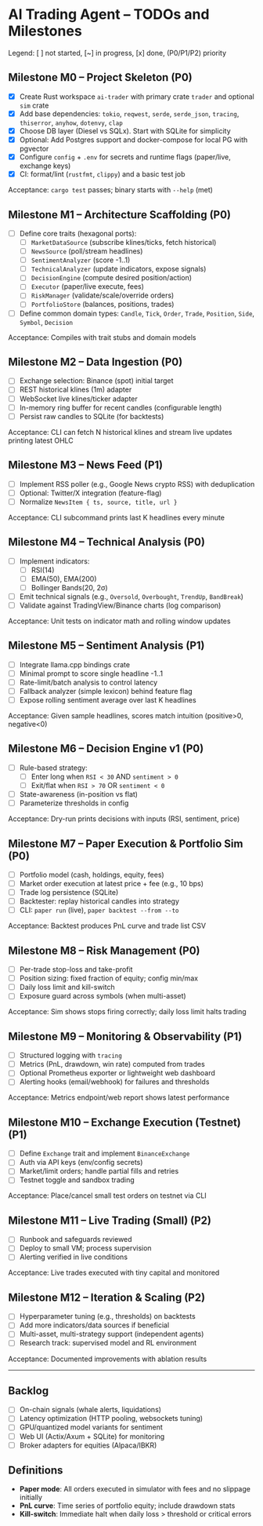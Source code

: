 # AI Trading Agent – TODOs and Milestones

Legend: [ ] not started, [~] in progress, [x] done, (P0/P1/P2) priority

## Milestone M0 – Project Skeleton (P0)
- [x] Create Rust workspace `ai-trader` with primary crate `trader` and optional `sim` crate
- [x] Add base dependencies: `tokio`, `reqwest`, `serde`, `serde_json`, `tracing`, `thiserror`, `anyhow`, `dotenvy`, `clap`
- [x] Choose DB layer (Diesel vs SQLx). Start with SQLite for simplicity
- [x] Optional: Add Postgres support and docker-compose for local PG with pgvector
- [x] Configure `config` + `.env` for secrets and runtime flags (paper/live, exchange keys)
- [x] CI: format/lint (`rustfmt`, `clippy`) and a basic test job

Acceptance: `cargo test` passes; binary starts with `--help` (met)

## Milestone M1 – Architecture Scaffolding (P0)
- [ ] Define core traits (hexagonal ports):
  - [ ] `MarketDataSource` (subscribe klines/ticks, fetch historical)
  - [ ] `NewsSource` (poll/stream headlines)
  - [ ] `SentimentAnalyzer` (score -1..1)
  - [ ] `TechnicalAnalyzer` (update indicators, expose signals)
  - [ ] `DecisionEngine` (compute desired position/action)
  - [ ] `Executor` (paper/live execute, fees)
  - [ ] `RiskManager` (validate/scale/override orders)
  - [ ] `PortfolioStore` (balances, positions, trades)
- [ ] Define common domain types: `Candle`, `Tick`, `Order`, `Trade`, `Position`, `Side`, `Symbol`, `Decision`

Acceptance: Compiles with trait stubs and domain models

## Milestone M2 – Data Ingestion (P0)
- [ ] Exchange selection: Binance (spot) initial target
- [ ] REST historical klines (1m) adapter
- [ ] WebSocket live klines/ticker adapter
- [ ] In-memory ring buffer for recent candles (configurable length)
- [ ] Persist raw candles to SQLite (for backtests)

Acceptance: CLI can fetch N historical klines and stream live updates printing latest OHLC

## Milestone M3 – News Feed (P1)
- [ ] Implement RSS poller (e.g., Google News crypto RSS) with deduplication
- [ ] Optional: Twitter/X integration (feature-flag)
- [ ] Normalize `NewsItem { ts, source, title, url }`

Acceptance: CLI subcommand prints last K headlines every minute

## Milestone M4 – Technical Analysis (P0)
- [ ] Implement indicators:
  - [ ] RSI(14)
  - [ ] EMA(50), EMA(200)
  - [ ] Bollinger Bands(20, 2σ)
- [ ] Emit technical signals (e.g., `Oversold`, `Overbought`, `TrendUp`, `BandBreak`)
- [ ] Validate against TradingView/Binance charts (log comparison)

Acceptance: Unit tests on indicator math and rolling window updates

## Milestone M5 – Sentiment Analysis (P1)
- [ ] Integrate llama.cpp bindings crate
- [ ] Minimal prompt to score single headline -1..1
- [ ] Rate-limit/batch analysis to control latency
- [ ] Fallback analyzer (simple lexicon) behind feature flag
- [ ] Expose rolling sentiment average over last K headlines

Acceptance: Given sample headlines, scores match intuition (positive>0, negative<0)

## Milestone M6 – Decision Engine v1 (P0)
- [ ] Rule-based strategy:
  - [ ] Enter long when `RSI < 30` AND `sentiment > 0`
  - [ ] Exit/flat when `RSI > 70` OR `sentiment < 0`
- [ ] State-awareness (in-position vs flat)
- [ ] Parameterize thresholds in config

Acceptance: Dry-run prints decisions with inputs (RSI, sentiment, price)

## Milestone M7 – Paper Execution & Portfolio Sim (P0)
- [ ] Portfolio model (cash, holdings, equity, fees)
- [ ] Market order execution at latest price + fee (e.g., 10 bps)
- [ ] Trade log persistence (SQLite)
- [ ] Backtester: replay historical candles into strategy
- [ ] CLI: `paper run` (live), `paper backtest --from --to`

Acceptance: Backtest produces PnL curve and trade list CSV

## Milestone M8 – Risk Management (P0)
- [ ] Per-trade stop-loss and take-profit
- [ ] Position sizing: fixed fraction of equity; config min/max
- [ ] Daily loss limit and kill-switch
- [ ] Exposure guard across symbols (when multi-asset)

Acceptance: Sim shows stops firing correctly; daily loss limit halts trading

## Milestone M9 – Monitoring & Observability (P1)
- [ ] Structured logging with `tracing`
- [ ] Metrics (PnL, drawdown, win rate) computed from trades
- [ ] Optional Prometheus exporter or lightweight web dashboard
- [ ] Alerting hooks (email/webhook) for failures and thresholds

Acceptance: Metrics endpoint/web report shows latest performance

## Milestone M10 – Exchange Execution (Testnet) (P1)
- [ ] Define `Exchange` trait and implement `BinanceExchange`
- [ ] Auth via API keys (env/config secrets)
- [ ] Market/limit orders; handle partial fills and retries
- [ ] Testnet toggle and sandbox trading

Acceptance: Place/cancel small test orders on testnet via CLI

## Milestone M11 – Live Trading (Small) (P2)
- [ ] Runbook and safeguards reviewed
- [ ] Deploy to small VM; process supervision
- [ ] Alerting verified in live conditions

Acceptance: Live trades executed with tiny capital and monitored

## Milestone M12 – Iteration & Scaling (P2)
- [ ] Hyperparameter tuning (e.g., thresholds) on backtests
- [ ] Add more indicators/data sources if beneficial
- [ ] Multi-asset, multi-strategy support (independent agents)
- [ ] Research track: supervised model and RL environment

Acceptance: Documented improvements with ablation results

---

## Backlog
- [ ] On-chain signals (whale alerts, liquidations)
- [ ] Latency optimization (HTTP pooling, websockets tuning)
- [ ] GPU/quantized model variants for sentiment
- [ ] Web UI (Actix/Axum + SQLite) for monitoring
- [ ] Broker adapters for equities (Alpaca/IBKR)

## Definitions
- **Paper mode**: All orders executed in simulator with fees and no slippage initially
- **PnL curve**: Time series of portfolio equity; include drawdown stats
- **Kill-switch**: Immediate halt when daily loss > threshold or critical errors


